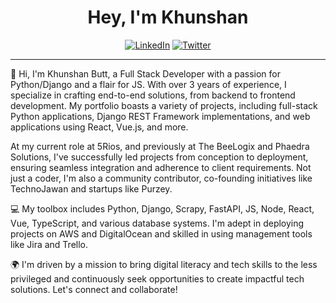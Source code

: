 <h1 align="center">Hey, I'm Khunshan</h1>

<p align="center">
<!--     <a href="https://www.ivanovyordan.com"><img alt="Blog" src="https://img.shields.io/badge/check-website-green?logo=rss&style=for-the-badge"></a> -->
<!--     <a href="https://www.linkedin.com/in/khunshan-butt/"><img alt="LinkedIn" src="https://img.shields.io/twitter/follow/khunshan97?style=social"></a> -->
<!--     <a href="https://twitter.com/khunshan97"><img alt="Twitter" src="https://img.shields.io/badge/follow-@ivanov__yordan-green?logo=twitter&style=for-the-badge"></a> -->
    <a href="https://www.linkedin.com/in/khunshan-butt/"><img alt="LinkedIn" src="https://img.shields.io/badge/connect-khunshan_butt-green?logo=linkedin&style=for-the-badge"></a>
    <a href="https://twitter.com/khunshan97"><img alt="Twitter" src="https://img.shields.io/badge/follow-@khunshan97-green?logo=twitter&style=for-the-badge"></a>
</p>

<hr>



👋 Hi, I'm Khunshan Butt, a Full Stack Developer with a passion for Python/Django and a flair for JS. With over 3 years of experience, I specialize in crafting end-to-end solutions, from backend to frontend development. My portfolio boasts a variety of projects, including full-stack Python applications, Django REST Framework implementations, and web applications using React, Vue.js, and more.

At my current role at 5Rios, and previously at The BeeLogix and Phaedra Solutions, I've successfully led projects from conception to deployment, ensuring seamless integration and adherence to client requirements. Not just a coder, I'm also a community contributor, co-founding initiatives like TechnoJawan and startups like Purzey.

💻 My toolbox includes Python, Django, Scrapy, FastAPI, JS, Node, React, Vue, TypeScript, and various database systems. I'm adept in deploying projects on AWS and DigitalOcean and skilled in using management tools like Jira and Trello.

🌍 I'm driven by a mission to bring digital literacy and tech skills to the less privileged and continuously seek opportunities to create impactful tech solutions. Let's connect and collaborate!
